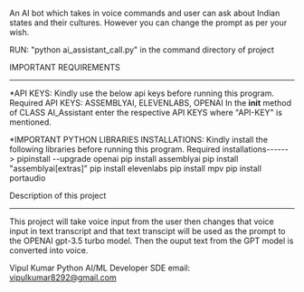 An AI bot  which takes in voice commands and user can ask about Indian states and their cultures. However you can change the prompt as per your wish.

RUN: "python ai_assistant_call.py" in the command directory of project

IMPORTANT REQUIREMENTS
_____________________

*API KEYS: Kindly use the below api keys before running this program.
Required API KEYS: ASSEMBLYAI, ELEVENLABS, OPENAI 
In the __init__ method of CLASS AI_Assistant enter the respective API KEYS where "API-KEY" is mentioned.
			

*IMPORTANT PYTHON LIBRARIES INSTALLATIONS: Kindly install the following libraries before running this program.
Required installations------> pipinstall --upgrade openai
pip install assemblyai
pip install "assemblyai[extras]"
pip install elevenlabs
pip install mpv
pip install portaudio



Description of this project
___________________________

This project will take voice input from the user then changes that voice input in text transcript and that text transcipt will be used as the prompt to the OPENAI gpt-3.5 turbo model. Then the ouput text from the GPT model is converted into voice.

Vipul Kumar
Python AI/ML Developer SDE
email: vipulkumar8292@gmail.com
